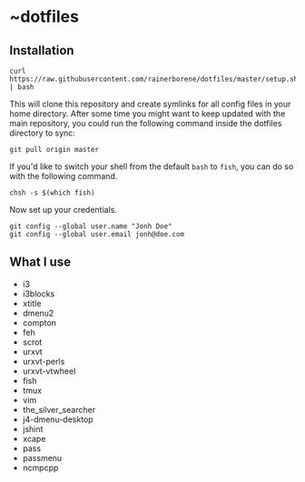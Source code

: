 # ~dotfiles

## Installation

    curl https://raw.githubusercontent.com/rainerborene/dotfiles/master/setup.sh | bash

This will clone this repository and create symlinks for all config files in your
home directory. After some time you might want to keep updated with the main
repository, you could run the following command inside the dotfiles directory
to sync:

    git pull origin master

If you'd like to switch your shell from the default `bash` to `fish`, you can do
so with the following command.

    chsh -s $(which fish)

Now set up your credentials.

    git config --global user.name "Jonh Doe"
    git config --global user.email jonh@doe.com

## What I use

- i3
- i3blocks
- xtitle
- dmenu2
- compton
- feh
- scrot
- urxvt
- urxvt-perls
- urxvt-vtwheel
- fish
- tmux
- vim
- the_silver_searcher
- j4-dmenu-desktop
- jshint
- xcape
- pass
- passmenu
- ncmpcpp
